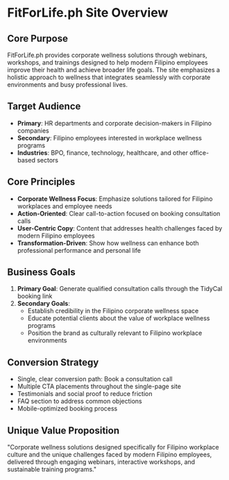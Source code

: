 # FitForLife.ph Site Overview

## Core Purpose

FitForLife.ph provides corporate wellness solutions through webinars, workshops, and trainings designed to help modern Filipino employees improve their health and achieve broader life goals. The site emphasizes a holistic approach to wellness that integrates seamlessly with corporate environments and busy professional lives.

## Target Audience

- **Primary**: HR departments and corporate decision-makers in Filipino companies
- **Secondary**: Filipino employees interested in workplace wellness programs
- **Industries**: BPO, finance, technology, healthcare, and other office-based sectors

## Core Principles

- **Corporate Wellness Focus**: Emphasize solutions tailored for Filipino workplaces and employee needs
- **Action-Oriented**: Clear call-to-action focused on booking consultation calls
- **User-Centric Copy**: Content that addresses health challenges faced by modern Filipino employees
- **Transformation-Driven**: Show how wellness can enhance both professional performance and personal life

## Business Goals

1. **Primary Goal**: Generate qualified consultation calls through the TidyCal booking link
2. **Secondary Goals**:
   - Establish credibility in the Filipino corporate wellness space
   - Educate potential clients about the value of workplace wellness programs
   - Position the brand as culturally relevant to Filipino workplace environments

## Conversion Strategy

- Single, clear conversion path: Book a consultation call
- Multiple CTA placements throughout the single-page site
- Testimonials and social proof to reduce friction
- FAQ section to address common objections
- Mobile-optimized booking process

## Unique Value Proposition

"Corporate wellness solutions designed specifically for Filipino workplace culture and the unique challenges faced by modern Filipino employees, delivered through engaging webinars, interactive workshops, and sustainable training programs."
